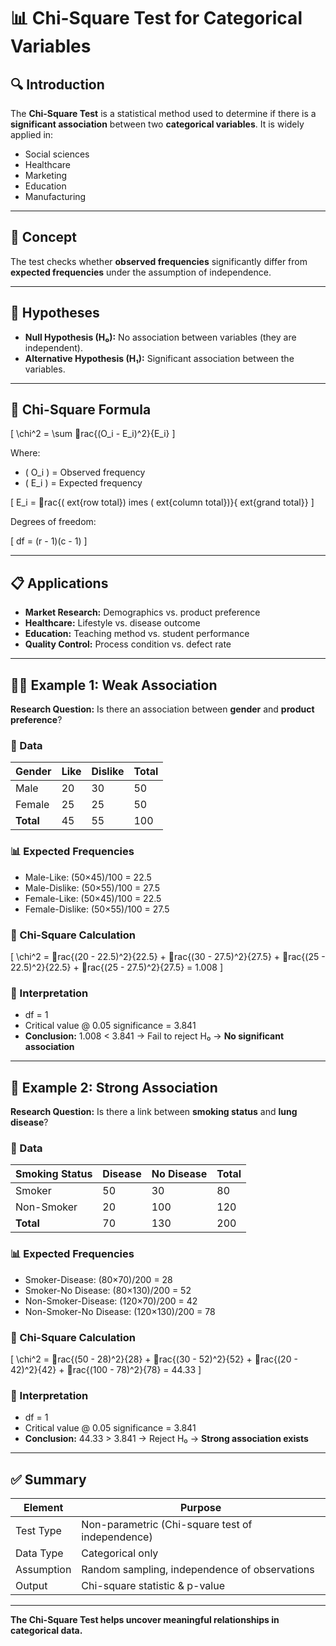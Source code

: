 # 📊 Chi-Square Test for Categorical Variables

## 🔍 Introduction
The **Chi-Square Test** is a statistical method used to determine if there is a **significant association** between two **categorical variables**. It is widely applied in:
- Social sciences
- Healthcare
- Marketing
- Education
- Manufacturing

---

## 📘 Concept
The test checks whether **observed frequencies** significantly differ from **expected frequencies** under the assumption of independence.

---

## 🧪 Hypotheses

- **Null Hypothesis (H₀):** No association between variables (they are independent).
- **Alternative Hypothesis (H₁):** Significant association between the variables.

---

## 🧮 Chi-Square Formula

\[
\chi^2 = \sum rac{(O_i - E_i)^2}{E_i}
\]

Where:
- \( O_i \) = Observed frequency
- \( E_i \) = Expected frequency

\[
E_i = rac{(	ext{row total}) 	imes (	ext{column total})}{	ext{grand total}}
\]

Degrees of freedom:

\[
df = (r - 1)(c - 1)
\]

---

## 📋 Applications

- **Market Research:** Demographics vs. product preference
- **Healthcare:** Lifestyle vs. disease outcome
- **Education:** Teaching method vs. student performance
- **Quality Control:** Process condition vs. defect rate

---

## 🧑‍🔬 Example 1: Weak Association

**Research Question:** Is there an association between **gender** and **product preference**?

### 🔢 Data

| Gender | Like | Dislike | Total |
|--------|------|---------|-------|
| Male   | 20   | 30      | 50    |
| Female | 25   | 25      | 50    |
| **Total** | 45 | 55      | 100   |

### 📊 Expected Frequencies

- Male-Like: (50×45)/100 = 22.5
- Male-Dislike: (50×55)/100 = 27.5
- Female-Like: (50×45)/100 = 22.5
- Female-Dislike: (50×55)/100 = 27.5

### 🧮 Chi-Square Calculation

\[
\chi^2 = rac{(20 - 22.5)^2}{22.5} + rac{(30 - 27.5)^2}{27.5} + rac{(25 - 22.5)^2}{22.5} + rac{(25 - 27.5)^2}{27.5} = 1.008
\]

### 🎯 Interpretation

- df = 1  
- Critical value @ 0.05 significance = 3.841  
- **Conclusion:** 1.008 < 3.841 → Fail to reject H₀ → **No significant association**

---

## 🧪 Example 2: Strong Association

**Research Question:** Is there a link between **smoking status** and **lung disease**?

### 🔢 Data

| Smoking Status | Disease | No Disease | Total |
|----------------|---------|------------|-------|
| Smoker         | 50      | 30         | 80    |
| Non-Smoker     | 20      | 100        | 120   |
| **Total**      | 70      | 130        | 200   |

### 📊 Expected Frequencies

- Smoker-Disease: (80×70)/200 = 28
- Smoker-No Disease: (80×130)/200 = 52
- Non-Smoker-Disease: (120×70)/200 = 42
- Non-Smoker-No Disease: (120×130)/200 = 78

### 🧮 Chi-Square Calculation

\[
\chi^2 = rac{(50 - 28)^2}{28} + rac{(30 - 52)^2}{52} + rac{(20 - 42)^2}{42} + rac{(100 - 78)^2}{78} = 44.33
\]

### 🎯 Interpretation

- df = 1  
- Critical value @ 0.05 significance = 3.841  
- **Conclusion:** 44.33 > 3.841 → Reject H₀ → **Strong association exists**

---

## ✅ Summary

| Element             | Purpose                                      |
|---------------------|----------------------------------------------|
| Test Type           | Non-parametric (Chi-square test of independence) |
| Data Type           | Categorical only                             |
| Assumption          | Random sampling, independence of observations |
| Output              | Chi-square statistic & p-value               |

---

**The Chi-Square Test helps uncover meaningful relationships in categorical data.**
